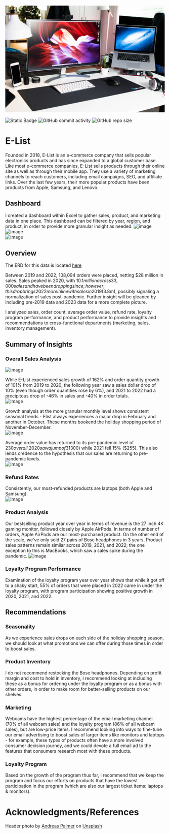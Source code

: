 ![Header](./assets/elist_header.jpg)

![Static Badge](https://img.shields.io/badge/rows_of_data_analyzed-108%2C095-red?color=FF8021)
![GitHub commit activity](https://img.shields.io/github/commit-activity/t/dee-wright/elist_sales_analysis?color=5ECCF3)
![GitHub repo size](https://img.shields.io/github/repo-size/dee-wright/elist_sales_analysis?color=A7EA52)

# E-List 
Founded in 2018, E-List is an e-commerce company that sells popular electronics products and has since expanded to a global customer base. Like most e-commerce companies, E-List sells products through their online site as well as through their mobile app. They use a variety of marketing channels to reach customers, including email campaigns, SEO, and affiliate links. Over the last few years, their more popular products have been products from Apple, Samsung, and Lenovo.

## Dashboard
I created a dashboard within Excel to gather sales, product, and marketing data in one place. This dashboard can be filtered by year, region, and product, in order to provide more granular insight as needed.
![image](https://github.com/dee-wright/elist_sales_analysis/assets/149963805/83ae6c38-ca6f-4c42-ac5f-778967754341)   
![image](https://github.com/dee-wright/elist_sales_analysis/assets/149963805/fd1a8a4b-1cc2-41f5-a33e-8ee4c508e370)   
![image](https://github.com/dee-wright/elist_sales_analysis/assets/149963805/e6ab624c-d422-45d7-b534-35a4798cfa4d)

## Overview
The ERD for this data is located [here](./assets/EList_ERD.png)

Between 2019 and 2022, 108,094 orders were placed, netting $28 million in sales. Sales peaked in 2020, with $10.1 million across 33,000 sales and have been dropping since; however, this drop brings 2022 more in line with sales in 2019 ($3.8m), possibly signaling a normalization of sales post-pandemic. Further insight will be gleaned by including pre-2019 data and 2023 data for a more complete picture. 

I analyzed sales, order count, average order value, refund rate, loyalty program performance, and product performance to provide insights and recommendations to cross-functional departments (marketing, sales, inventory management). 

## Summary of Insights
### Overall Sales Analysis
![image](https://github.com/dee-wright/elist_sales_analysis/assets/149963805/36177e68-c9bb-44d7-a007-58b7fd3f2cc4)

While E-List experienced sales growth of 162% and order quantity growth of 101% from 2019 to 2020, the following year saw a sales dollar drop of 10% (even though order quantities rose by 6%), and 2021 to 2022 had a precipitous drop of -46% in sales and -40% in order totals.   
![image](https://github.com/dee-wright/elist_sales_analysis/assets/149963805/e0daf05d-7c0a-42b6-a8a1-f32e49e2aa46)   

Growth analysis at the more granular monthly level shows consistent seasonal trends - Elist always experiences a major drop in February and another in October. These months bookend the holiday shopping period of November-December.   
![image](https://github.com/dee-wright/elist_sales_analysis/assets/149963805/9a1ea4ca-2f0d-4a33-b057-5fa4e7508402)   

Average order value has returned to its pre-pandemic level of $230 overall. 2020 saw a jump of 31% ($300) while 2021 fell 15% ($255). This also lends credence to the hypothesis that our sales are returning to pre-pandemic levels.   
![image](https://github.com/dee-wright/elist_sales_analysis/assets/149963805/cd4530d4-a799-42fd-849b-7f5a70161aaa)   

### Refund Rates
Consistently, our most-refunded products are laptops (both Apple and Samsung).   
![image](https://github.com/dee-wright/elist_sales_analysis/assets/149963805/16d17165-b57f-4536-a509-4cb8ca25c9ad)

### Product Analysis
Our bestselling product year over year in terms of revenue is the 27 inch 4K gaming monitor, followed closely by Apple AirPods. In terms of number of orders, Apple AirPods are our most-purchased product. On the other end of the scale, we've only sold 27 pairs of Bose headphones in 3 years. Product sales patterns remain similar across 2019, 2021, and 2022; the one exception to this is MacBooks, which saw a sales spike during the pandemic. 
![image](https://github.com/dee-wright/elist_sales_analysis/assets/149963805/7f2971ed-20d0-42ae-91e4-66822640ca1f)

### Loyalty Program Performance
Examination of the loyalty program year over year shows that while it got off to a shaky start, 55% of orders that were placed in 2022 came in under the loyalty program, with program participation showing positive growth in 2020, 2021, and 2022.

## Recommendations
### Seasonality
As we experience sales drops on each side of the holiday shopping season, we should look at what promotions we can offer during those times in order to boost sales. 

### Product Inventory
I do not recommend restocking the Bose headphones. Depending on profit margin and cost to hold in inventory, I recommend looking at including these as a bonus for ordering under the loyalty program or as a bonus with other orders, in order to make room for better-selling products on our shelves. 

### Marketing 
Webcams have the highest percentage of the email marketing channel (70% of all webcam sales) and the loyalty program (86% of all webcam sales), but are low-price items. I recommend looking into ways to fine-tune our email advertising to boost sales of larger items like monitors and laptops - for example, these types of products often have a more involved consumer decision journey, and we could devote a full email ad to the features that consumers research most with these products.

### Loyalty Program
Based on the growth of the program thus far, I recommend that we keep the program and focus our efforts on products that have the lowest participation in the program (which are also our largest ticket items: laptops & monitors). 

# Acknowledgments/References
Header photo by [Andreas Palmer](https://unsplash.com/@andipalmer?utm_content=creditCopyText&utm_medium=referral&utm_source=unsplash") on [Unsplash](https://unsplash.com/photos/turned-on-macbook-pro-beside-monitor-on-desk-UJSjxFNLFWY?utm_content=creditCopyText&utm_medium=referral&utm_source=unsplash)
  

